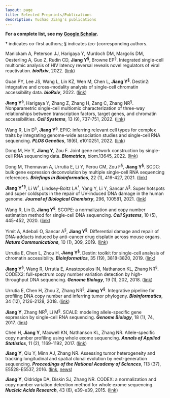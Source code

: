 ```yaml
---
layout: page
title: Selected Preprints/Publications
description: Yuchao Jiang's publications
---
```


**For a complete list, see my [Google Scholar](https://scholar.google.com/citations?user=cVLhgc4AAAAJ&hl=en).**


&dagger; indicates co-first authors; &sect; indicates (co-)corresponding authors.


Manickam A, Peterson JJ, Harigaya Y, Murdoch DM, Margolis DM, Oesterling A, Guo Z, Rudin CD, **Jiang Y<sup>&sect;</sup>**, Browne EP<sup>&sect;</sup>. Integrated single-cell multiomic analysis of HIV latency reversal reveals novel regulators of viral reactivation. ***bioRxiv***, 2022. ([link](https://www.biorxiv.org/content/10.1101/2022.07.26.501558v1))


Guan PY, Lee JS, Wang L, Lin KZ, Wen M, Chen L, **Jiang Y<sup>&sect;</sup>**. Destin2: integrative and cross-modality analysis of single-cell chromatin accessibility data. ***bioRxiv***, 2022. ([link](https://www.biorxiv.org/content/10.1101/2022.11.04.515202v1))


**Jiang Y<sup>&sect;</sup>**, Harigaya Y, Zhang Z, Zhang H, Zang C, Zhang NR<sup>&sect;</sup>. Nonparametric single-cell multiomic characterization of three-way relationships between transcription factors, target genes, and chromatin accessibilities. ***Cell Systems***, 13 (9), 737-751, 2022. ([link](https://www.sciencedirect.com/science/article/abs/pii/S2405471222003489))


Wang R, Lin D<sup>&sect;</sup>, **Jiang Y<sup>&sect;</sup>**. EPIC: inferring relevant cell types for complex traits by integrating genome-wide association studies and single-cell RNA sequencing. ***PLOS Genetics***, 18(6), e1010251, 2022. ([link](https://journals.plos.org/plosgenetics/article/authors?id=10.1371/journal.pgen.1010251))


Dong M, He Y, **Jiang Y**, Zou F. Joint gene network construction by single-cell RNA sequencing data. ***Biometrics***, biom.13645, 2022. ([link](https://onlinelibrary.wiley.com/doi/10.1111/biom.13645))


Dong M, Thennavan A, Urrutia E, Li Y, Perou CM, Zou F<sup>&sect;</sup>, **Jiang Y<sup>&sect;</sup>**. SCDC: bulk gene expression deconvolution by multiple single-cell RNA sequencing references. ***Briefings in Bioinformatics***, 22 (1), 416-427, 2021. ([link](https://academic.oup.com/bib/advance-article/doi/10.1093/bib/bbz166/5699815))


**Jiang Y<sup>&dagger;</sup><sup>&sect;</sup>**, Li W<sup>&dagger;</sup>, Lindsey-Boltz LA<sup>&dagger;</sup>, Yang Y, Li Y, Sancar A<sup>&sect;</sup>. Super hotspots and super coldspots in the repair of UV-induced DNA damage in the human genome. ***Journal of Biological Chemistry***, 296, 100581, 2021. ([link](https://www.sciencedirect.com/science/article/pii/S0021925821003616?via%3Dihub))


Wang R, Lin D, **Jiang Y<sup>&sect;</sup>**. SCOPE: a normalization and copy number estimation method for single-cell DNA sequencing. ***Cell Systems***, 10 (5), 445-452, 2020. ([link](https://doi.org/10.1016/j.cels.2020.03.005))


Yimit A, Adebali O, Sancar A<sup>&sect;</sup>, **Jiang Y<sup>&sect;</sup>**. Differential damage and repair of DNA-adducts induced by anti-cancer drug cisplatin across mouse organs. ***Nature Communications***, 10 (1), 309, 2019. ([link](https://www.nature.com/articles/s41467-019-08290-2))


Urrutia E, Chen L, Zhou H, **Jiang Y<sup>&sect;</sup>**. Destin: toolkit for single-cell analysis of chromatin accessibility. ***Bioinformatics***, 35 (19), 3818-3820, 2019. ([link](https://academic.oup.com/bioinformatics/article/35/19/3818/5367832/))


**Jiang Y<sup>&sect;</sup>**, Wang R, Urrutia E, Anastopoulos IN, Nathanson KL, Zhang NR<sup>&sect;</sup>. CODEX2: full-spectrum copy number variation detection by high-throughput DNA sequencing. ***Genome Biology***, 19 (1), 202, 2018. ([link](https://genomebiology.biomedcentral.com/articles/10.1186/s13059-018-1578-y))


Urrutia E, Chen H, Zhou Z, Zhang NR<sup>&sect;</sup>, **Jiang Y<sup>&sect;</sup>**. Integrative pipeline for profiling DNA copy number and inferring tumor phylogeny. ***Bioinformatics***, 34 (12), 2126-2128, 2018. ([link](https://doi.org/10.1093/bioinformatics/bty057))


**Jiang Y**, Zhang NR<sup>&sect;</sup>, Li M<sup>&sect;</sup>. SCALE: modeling allele-specific gene expression by single-cell RNA sequencing. ***Genome Biology***, 18 (1), 74, 2017. ([link](https://genomebiology.biomedcentral.com/articles/10.1186/s13059-017-1200-8))


Chen H, **Jiang Y**, Maxwell KN, Nathanson KL, Zhang NR. Allele-specific copy number profiling using whole exome sequencing. ***Annals of Applied Statistics***, 11 (2), 1169-1192, 2017. ([link](https://projecteuclid.org/journals/annals-of-applied-statistics/volume-11/issue-2/Allele-specific-copy-number-estimation-by-whole-exome-sequencing/10.1214/17-AOAS1043.full))


**Jiang Y**, Qiu Y, Minn AJ, Zhang NR. Assessing tumor heterogeneity and tracking longitudinal and spatial clonal evolution by next-generation sequencing. ***Proceedings of the National Academy of Sciences***, 113 (37), E5528-E5537, 2016. ([link](http://www.pnas.org/content/113/37/E5528), [news](http://www.uphs.upenn.edu/news/News_Releases/2016/09/jiang/))


**Jiang Y**, Oldridge DA, Diskin SJ, Zhang NR. CODEX: a normalization and copy number variation detection method for whole exome sequencing. ***Nucleic Acids Research***, 43 (6), e39-e39, 2015. ([link](https://academic.oup.com/nar/article-lookup/doi/10.1093/nar/gku1363))
